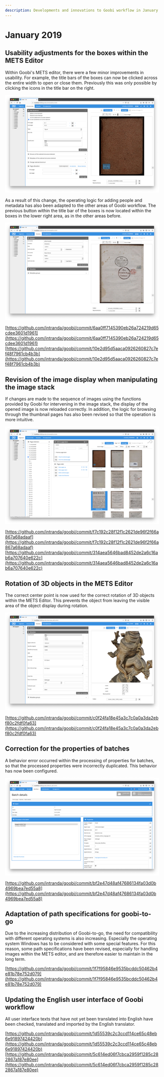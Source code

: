 ```yaml
---
description: Developments and innovations to Goobi workflow in January 2019
---
```


# January 2019

## Usability adjustments for the boxes within the METS Editor

Within Goobi's METS editor, there were a few minor improvements in usability. For example, the title bars of the boxes can now be clicked across the entire width to open or close them. Previously this was only possible by clicking the icons in the title bar on the right.

![Opening and closing the boxes by clicking anywhere on the title bar of a box.](../.gitbook/assets/1901_mets_box_header_en.png)

As a result of this change, the operating logic for adding people and metadata has also been adapted to the other areas of Goobi workflow. The previous button within the title bar of the boxes is now located within the boxes in the lower right area, as in the other areas before.

![Position of button to add aligned with other areas of Goobi workflow](../.gitbook/assets/1901_mets_box_buttons_en.png)

[https://github.com/intranda/goobi/commit/6aa0ff7145390eb26a724219d65cdee3601d1961](https://github.com/intranda/goobi/commit/6aa0ff7145390eb26a724219d65cdee3601d1961) [https://github.com/intranda/goobi/commit/10e2d95d5aaca0926260827c7ef48f7961cb4b3b](https://github.com/intranda/goobi/commit/10e2d95d5aaca0926260827c7ef48f7961cb4b3b)

## Revision of the image display when manipulating the image stack

If changes are made to the sequence of images using the functions provided by Goobi for intervening in the image stack, the display of the opened image is now reloaded correctly. In addition, the logic for browsing through the thumbnail pages has also been revised so that the operation is more intuitive.

![Correction of navigation between thumbnail pages](../.gitbook/assets/1901_mets_thumbnails_en.png)

[https://github.com/intranda/goobi/commit/f7c192c28f12f1c2621de96f2f66a867a68adaaf](https://github.com/intranda/goobi/commit/f7c192c28f12f1c2621de96f2f66a867a68adaaf) [https://github.com/intranda/goobi/commit/314aea5646bad8452de2a6c16ab6a707640e622c](https://github.com/intranda/goobi/commit/314aea5646bad8452de2a6c16ab6a707640e622c)

## Rotation of 3D objects in the METS Editor

The correct center point is now used for the correct rotation of 3D objects within the METS Editor. This prevents the object from leaving the visible area of the object display during rotation.

![Adjusting the rotation of 3D objects](../.gitbook/assets/1901_mets_3d_en.png)

[https://github.com/intranda/goobi/commit/c0f24fa18e45a3c7c0a0a3da2ebf80c2fdf0fa63](https://github.com/intranda/goobi/commit/c0f24fa18e45a3c7c0a0a3da2ebf80c2fdf0fa63)

## Correction for the properties of batches

A behavior error occurred within the processing of properties for batches, so that the processed properties were incorrectly duplicated. This behavior has now been configured.

![Korrektur der Eigenschaften von Batches](../.gitbook/assets/1901_batch_properties_en.png)

[https://github.com/intranda/goobi/commit/bf2e47d48af47686134fa03d0b4969bea7ed55a8](https://github.com/intranda/goobi/commit/bf2e47d48af47686134fa03d0b4969bea7ed55a8)

## Adaptation of path specifications for goobi-to-go

Due to the increasing distribution of Goobi-to-go, the need for compatibility with different operating systems is also increasing. Especially the operating system Windows has to be considered with some special features. For this reason, some path specifications have been revised, especially for handling images within the METS editor, and are therefore easier to maintain in the long term.

[https://github.com/intranda/goobi/commit/1f7f95846e9535bcddc50462b4e81b78e752d079](https://github.com/intranda/goobi/commit/1f7f95846e9535bcddc50462b4e81b78e752d079)

## Updating the English user interface of Goobi workflow

All user interface texts that have not yet been translated into English have been checked, translated and imported by the English translator.

[https://github.com/intranda/goobi/commit/1d55539c2c3ccd114ce65c48eb6e91897424420b](https://github.com/intranda/goobi/commit/1d55539c2c3ccd114ce65c48eb6e91897424420b) [https://github.com/intranda/goobi/commit/5c614ed06f7cbca2959f1285c282867a187e80ee](https://github.com/intranda/goobi/commit/5c614ed06f7cbca2959f1285c282867a187e80ee)

